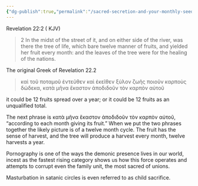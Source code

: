 ```yaml
---
{"dg-publish":true,"permalink":"/sacred-secretion-and-your-monthly-seed/"}
---
```


Revelation 22:2 ( KJV)

> 2 In the midst of the street of it, and on either side of the river, was there the tree of life, which bare twelve manner of fruits, and yielded her fruit every month: and the leaves of the tree were for the healing of the nations.

The original Greek of Revelation 22.2 

> καὶ τοῦ ποταμοῦ ἐντεῦθεν καὶ ἐκεῖθεν ξύλον ζωῆς ποιοῦν καρποὺς δώδεκα, κατὰ μῆνα ἕκαστον ἀποδιδοῦν τὸν καρπὸν αὐτοῦ


it could be 12 fruits spread over a year; or it could be 12 fruits as an unqualified total.

The next phrase is κατὰ μῆνα ἕκαστον ἀποδιδοῦν τὸν καρπὸν αὐτοῦ, “according to each month giving its fruit.” When we put the two phrases together the likely picture is of a twelve month cycle. The fruit has the sense of harvest, and the tree will produce a harvest every month, twelve harvests a year.


Pornography is one of the ways the demonic presence lives in our world, incest as the fastest rising category shows us how this force operates and attempts to corrupt even the family unit, the most sacred of unions. 

Masturbation in satanic circles is even referred to as child sacrifice.